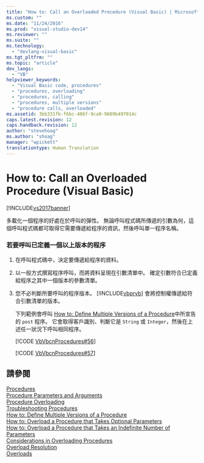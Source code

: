 ```yaml
---
title: "How to: Call an Overloaded Procedure (Visual Basic) | Microsoft Docs"
ms.custom: ""
ms.date: "11/24/2016"
ms.prod: "visual-studio-dev14"
ms.reviewer: ""
ms.suite: ""
ms.technology: 
  - "devlang-visual-basic"
ms.tgt_pltfrm: ""
ms.topic: "article"
dev_langs: 
  - "VB"
helpviewer_keywords: 
  - "Visual Basic code, procedures"
  - "procedures, overloading"
  - "procedures, calling"
  - "procedures, multiple versions"
  - "procedure calls, overloaded"
ms.assetid: 3bb331fb-f6bc-406f-9ca0-9609b497014c
caps.latest.revision: 12
caps.handback.revision: 12
author: "stevehoag"
ms.author: "shoag"
manager: "wpickett"
translationtype: Human Translation
---
```

# How to: Call an Overloaded Procedure (Visual Basic)
[!INCLUDE[vs2017banner](../../../../csharp/includes/vs2017banner.md)]

多載化一個程序的好處在於呼叫的彈性。  無論呼叫程式碼所傳遞的引數為何，這個呼叫程式碼都可取得它需要傳遞給程序的資訊，然後呼叫單一程序名稱。  
  
### 若要呼叫已定義一個以上版本的程序  
  
1.  在呼叫程式碼中，決定要傳遞給程序的資料。  
  
2.  以一般方式撰寫程序呼叫，而將資料呈現在引數清單中。  確定引數符合已定義給程序之其中一個版本的參數清單。  
  
3.  您不必判斷所要呼叫的程序版本。  [!INCLUDE[vbprvb](../../../../csharp/programming-guide/concepts/linq/includes/vbprvb_md.md)] 會將控制權傳遞給符合引數清單的版本。  
  
     下列範例會呼叫 [How to: Define Multiple Versions of a Procedure](../../../../visual-basic/programming-guide/language-features/procedures/how-to-define-multiple-versions-of-a-procedure.md)中所宣告的 `post` 程序。  它會取得客戶識別、判斷它是 `String` 或 `Integer`，然後在上述任一狀況下呼叫相同程序。  
  
     [!CODE [VbVbcnProcedures#56](../CodeSnippet/VS_Snippets_VBCSharp/VbVbcnProcedures#56)]  
  
     [!CODE [VbVbcnProcedures#57](../CodeSnippet/VS_Snippets_VBCSharp/VbVbcnProcedures#57)]  
  
## 請參閱  
 [Procedures](../../../../visual-basic/programming-guide/language-features/procedures/index.md)   
 [Procedure Parameters and Arguments](../../../../visual-basic/programming-guide/language-features/procedures/procedure-parameters-and-arguments.md)   
 [Procedure Overloading](../../../../visual-basic/programming-guide/language-features/procedures/procedure-overloading.md)   
 [Troubleshooting Procedures](../../../../visual-basic/programming-guide/language-features/procedures/troubleshooting-procedures.md)   
 [How to: Define Multiple Versions of a Procedure](../../../../visual-basic/programming-guide/language-features/procedures/how-to-define-multiple-versions-of-a-procedure.md)   
 [How to: Overload a Procedure that Takes Optional Parameters](../../../../visual-basic/programming-guide/language-features/procedures/how-to-overload-a-procedure-that-takes-optional-parameters.md)   
 [How to: Overload a Procedure that Takes an Indefinite Number of Parameters](../../../../visual-basic/programming-guide/language-features/procedures/how-to-overload-a-procedure-that-takes-an-indefinite-number-of-parameters.md)   
 [Considerations in Overloading Procedures](../../../../visual-basic/programming-guide/language-features/procedures/considerations-in-overloading-procedures.md)   
 [Overload Resolution](../../../../visual-basic/programming-guide/language-features/procedures/overload-resolution.md)   
 [Overloads](../../../../visual-basic/language-reference/modifiers/overloads.md)